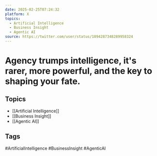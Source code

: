 ```yaml
---
date: 2025-02-25T07:24:32
platform: X
topics:
  - Artificial Intelligence
  - Business Insight
  - Agentic AI
source: https://twitter.com/user/status/1894287348289958324
---
```

# Agency trumps intelligence, it's rarer, more powerful, and the key to shaping your fate.

## Topics
- [[Artificial Intelligence]]
- [[Business Insight]]
- [[Agentic AI]]

## Tags
#ArtificialIntelligence #BusinessInsight #AgenticAI